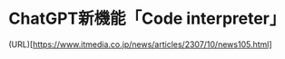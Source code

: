 # ChatGPT新機能「Code interpreter」  








(URL)[https://www.itmedia.co.jp/news/articles/2307/10/news105.html]

